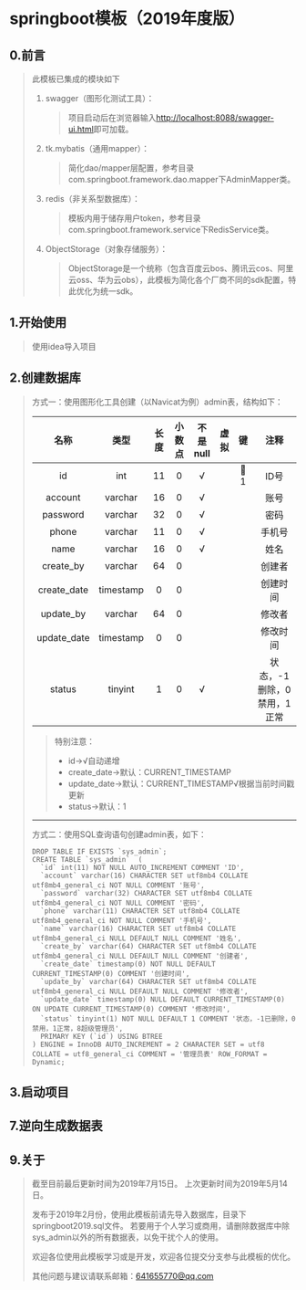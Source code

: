 # springboot模板（2019年度版）

## 0.前言
> 此模板已集成的模块如下
> 1. swagger（图形化测试工具）：
>    > 项目启动后在浏览器输入[http://localhost:8088/swagger-ui.html](http://localhost:8088/swagger-ui.html)即可加载。
> 2. tk.mybatis（通用mapper）：
>    > 简化dao/mapper层配置，参考目录com.springboot.framework.dao.mapper下AdminMapper类。
> 3. redis（非关系型数据库）：
>    > 模板内用于储存用户token，参考目录com.springboot.framework.service下RedisService类。
> 4. ObjectStorage（对象存储服务）：
>    > ObjectStorage是一个统称（包含百度云bos、腾讯云cos、阿里云oss、华为云obs），此模板为简化各个厂商不同的sdk配置，特此优化为统一sdk。

## 1.开始使用
> 使用idea导入项目

## 2.创建数据库
> 方式一：使用图形化工具创建（以Navicat为例）admin表，结构如下：
> 
> | 名称 | 类型 | 长度| 小数点 | 不是null | 虚拟| 键 | 注释|
> |:-------:|:-------:|:-------:|:-------:|:-------:|:-------:|:-------:|:-------:|
> | id | int | 11| 0 | √ | | 🔑1 | ID号|
> | account | varchar | 16| 0 | √ | |  | 账号|
> | password | varchar | 32| 0 | √ | |  | 密码|
> | phone | varchar | 11| 0 | √ | |  | 手机号|
> | name | varchar | 16| 0 | √ | |  | 姓名|
> | create_by | varchar | 64| 0 |  | |  | 创建者|
> | create_date | timestamp | 0| 0 |  | |  | 创建时间|
> | update_by | varchar | 64| 0 |  | |  | 修改者|
> | update_date | timestamp | 0| 0 |  | |  | 修改时间|
> | status | tinyint | 1| 0 | √ | |  | 状态，-1删除，0禁用，1正常|
>>  特别注意：
>>  + id->√自动递增
>>  + create_date->默认：CURRENT_TIMESTAMP
>>  + update_date->默认：CURRENT_TIMESTAMP√根据当前时间戳更新
>>  + status->默认：1
> ------------------------------------
> 方式二：使用SQL查询语句创建admin表，如下：
> ```
> DROP TABLE IF EXISTS `sys_admin`;
> CREATE TABLE `sys_admin`  (
>   `id` int(11) NOT NULL AUTO_INCREMENT COMMENT 'ID',
>   `account` varchar(16) CHARACTER SET utf8mb4 COLLATE utf8mb4_general_ci NOT NULL COMMENT '账号',
>   `password` varchar(32) CHARACTER SET utf8mb4 COLLATE utf8mb4_general_ci NOT NULL COMMENT '密码',
>   `phone` varchar(11) CHARACTER SET utf8mb4 COLLATE utf8mb4_general_ci NOT NULL COMMENT '手机号',
>   `name` varchar(16) CHARACTER SET utf8mb4 COLLATE utf8mb4_general_ci NULL DEFAULT NULL COMMENT '姓名',
>   `create_by` varchar(64) CHARACTER SET utf8mb4 COLLATE utf8mb4_general_ci NULL DEFAULT NULL COMMENT '创建者',
>   `create_date` timestamp(0) NOT NULL DEFAULT CURRENT_TIMESTAMP(0) COMMENT '创建时间',
>   `update_by` varchar(64) CHARACTER SET utf8mb4 COLLATE utf8mb4_general_ci NULL DEFAULT NULL COMMENT '修改者',
>   `update_date` timestamp(0) NULL DEFAULT CURRENT_TIMESTAMP(0) ON UPDATE CURRENT_TIMESTAMP(0) COMMENT '修改时间',
>   `status` tinyint(1) NOT NULL DEFAULT 1 COMMENT '状态，-1已删除，0禁用，1正常，8超级管理员',
>   PRIMARY KEY (`id`) USING BTREE
> ) ENGINE = InnoDB AUTO_INCREMENT = 2 CHARACTER SET = utf8 COLLATE = utf8_general_ci COMMENT = '管理员表' ROW_FORMAT = Dynamic;
> ```

## 3.启动项目



## 7.逆向生成数据表



## 9.关于
> 截至目前最后更新时间为2019年7月15日。
> 上次更新时间为2019年5月14日。
> 
> 发布于2019年2月份，使用此模板前请先导入数据库，目录下springboot2019.sql文件。
> 若要用于个人学习或商用，请删除数据库中除sys_admin以外的所有数据表，以免干扰个人的使用。
> 
> 欢迎各位使用此模板学习或是开发，欢迎各位提交分支参与此模板的优化。
> 
> 其他问题与建议请联系邮箱：641655770@qq.com
> 